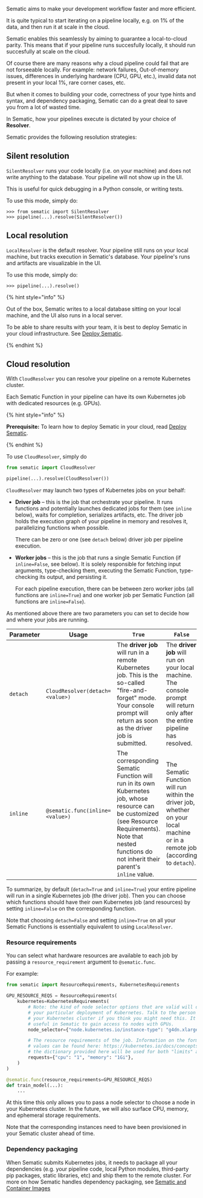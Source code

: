 Sematic aims to make your development workflow faster and more efficient.

It is quite typical to start iterating on a pipeline locally, e.g. on 1% of the
data, and then run it at scale in the cloud.

Sematic enables this seamlessly by aiming to guarantee a local-to-cloud parity.
This means that if your pipeline runs succesfully locally, it should run
succesfully at scale on the cloud.

Of course there are many reasons why a cloud pipeline could fail that are not
forseeable locally. For example: network failures, Out-of-memory issues,
differences in underlying hardware (CPU, GPU, etc.), invalid data not present in
your local 1%, rare corner cases, etc.

But when it comes to building your code, correctness of your type hints and
syntax, and dependency packaging, Sematic can do a great deal to save you from a lot
of wasted time.

In Sematic, how your pipelines execute is dictated by your choice of **Resolver**.

Sematic provides the following resolution strategies:

## Silent resolution

`SilentResolver` runs your code locally (i.e. on your machine) and does not
write anything to the database. Your pipeline will not show up in the UI.

This is useful for quick debugging in a Python console, or writing tests.

To use this mode, simply do:

```
>>> from sematic import SilentResolver
>>> pipeline(...).resolve(SilentResolver())
```

## Local resolution

`LocalResolver` is the default resolver. Your pipeline still runs on your local machine, but
tracks execution in Sematic's database. Your pipeline's runs and artifacts are
visualizable in the UI.

To use this mode, simply do:

```
>>> pipeline(...).resolve()
```

{% hint style="info" %}

Out of the box, Sematic writes to a local database sitting on your local machine,
and the UI also runs in a local server.

To be able to share results with your team, it is best to deploy Sematic in your
cloud infrastructure. See [Deploy Sematic](./deploy.md).


{% endhint %}

## Cloud resolution

With `CloudResolver` you can resolve your pipeline on a remote Kubernetes cluster.

Each Sematic Function in your pipeline can have its own Kubernetes job with
dedicated resources (e.g. GPUs).

{% hint style="info" %}

**Prerequisite:** To learn how to deploy Sematic in your cloud, read [Deploy Sematic](./deploy.md).

{% endhint %}

To use `CloudResolver`, simply do

```python
from sematic import CloudResolver

pipeline(...).resolve(CloudResolver())
```


`CloudResolver` may launch two types of Kubernetes jobs on your behalf:

* **Driver job** – this is the job that orchestrate your pipeline. It runs
  functions and potentially launches dedicated jobs for them (see `inline` below), waits for
  completion, serializes artifacts, etc. The driver job holds the execution
  graph of your pipeline in memory and resolves it, parallelizing functions when
  possible.

  There can be zero or one (see `detach` below) driver job per pipeline execution.

* **Worker jobs** – this is the job that runs a single Sematic Function (if
  `inline=False`, see below). It is solely responsible for fetching input
  arguments, type-checking them, executing the Sematic Function, type-checking
  its output, and persisting it.
  
  For each pipeline execution, there can be
  between zero worker jobs (all functions are `inline=True`) and one worker job
  per Sematic Function (all functions are `inline=False`).

As mentioned above there are two parameters you can set to decide how and where
your jobs are running.


|Parameter| Usage| `True` | `False` | default |
|-|-|-|-|-|
|`detach`| `CloudResolver(detach=<value>)`| The **driver job** will run in a remote Kubernetes job. This is the so-called "fire-and-forget" mode. Your console prompt will return as soon as the driver job is submitted. | The **driver job** will run on your local machine. The console prompt will return only after the entire pipeline has resolved. | `True` |
|`inline`| `@sematic.func(inline=<value>)`| The corresponding Sematic Function will run in its own Kubernetes job, whose resource can be customized (see Resource Requirements). Note that nested functions do not inherit their parent's `inline` value. | The Sematic Function will run within the driver job, whether on your local machine or in a remote job (according to `detach`). | `True`

To summarize, by default (`detach=True` and `inline=True`) your entire pipeline will run in a single Kubernetes job (the driver job). Then you can choose which functions should have their own Kubernetes job (and resources) by setting `inline=False` on the corresponding function.

Note that choosing `detach=False` and setting `inline=True` on all your Sematic Functions is essentially equivalent to using `LocalResolver`.

### Resource requirements

You can select what hardware resources are available to each job by passing a
`resource_requirement` argument to `@sematic.func`.

For example:

```python
from sematic import ResourceRequirements, KubernetesRequirements

GPU_RESOURCE_REQS = ResourceRequirements(
    kubernetes=KubernetesRequirements(
        # Note: the kind of node selector options that are valid will depend on
        # your particular deployment of Kubernetes. Talk to the person who manages
        # your Kubernetes cluster if you think you might need this. It is primarily
        # useful in Sematic to gain access to nodes with GPUs.
        node_selector={"node.kubernetes.io/instance-type": "g4dn.xlarge"},

        # The resource requirements of the job. Information on the format of valid
        # values can be found here: https://kubernetes.io/docs/concepts/configuration/manage-resources-containers/
        # the dictionary provided here will be used for both "limits" and "requests"
        requests={"cpu": "1", "memory": "1Gi"},
    )
)

@sematic.func(resource_requirements=GPU_RESOURCE_REQS)
def train_model(...):
    ...
```

At this time this only allows you to pass a node selector to choose a node in
your Kubernetes cluster. In the future, we will also surface CPU, memory, and
ephemeral storage requirements.

Note that the corresponding instances need to have been provisioned in your
Sematic cluster ahead of time.

### Dependency packaging

When Sematic submits Kubernetes jobs, it needs to package all your dependencies
(e.g. your pipeline code, local Python modules, third-party pip packages, static
libraries, etc) and ship them to the remote cluster. For more on how Sematic
handles dependency packaging, see
[Sematic and Container Images](./container-images.md)
